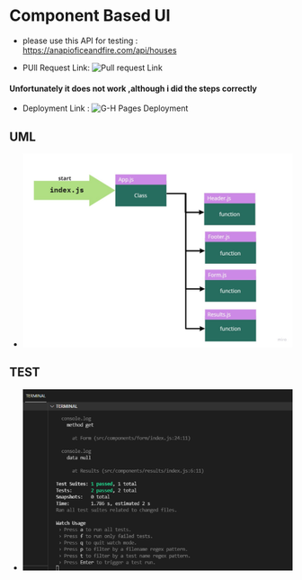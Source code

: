 # Component Based UI

* please use this API for testing : https://anapioficeandfire.com/api/houses

* PUll Request Link: ![Pull request Link ](https://github.com/Mohammad-Haroun-97/RESTy/pull/8)

#### Unfortunately it does not work ,although i did the steps correctly 
* Deployment Link : ![G-H Pages Deployment](https://mohammad-haroun-97.github.io/RESTy/)


## UML 

* ![](lab27.jpg)

## TEST 
* ![](TestVerfication.PNG)